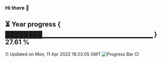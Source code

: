 ### Hi there 👋
⏳ Year progress { ████████▁▁▁▁▁▁▁▁▁▁▁▁▁▁▁▁▁▁▁▁▁▁ } 27.61 %
---
⏰ Updated on Mon, 11 Apr 2022 18:23:05 GMT
![Progress Bar CI](https://github.com/liununu/liununu/workflows/Progress%20Bar%20CI/badge.svg)
